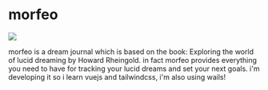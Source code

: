 # morfeo

<img src="https://covers.openlibrary.org/b/id/6497729-L.jpg" width: />

morfeo is a dream journal which is based on the book: Exploring the world of lucid dreaming by Howard Rheingold.
in fact morfeo provides everything you need to have for tracking your lucid dreams and set your next goals.
i'm developing it so i learn vuejs and tailwindcss, i'm also using wails!
